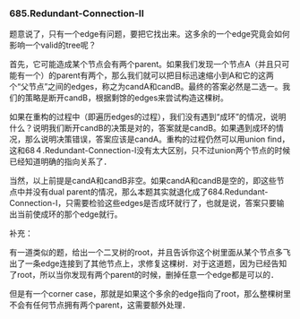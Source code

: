 ### 685.Redundant-Connection-II

题意说了，只有一个edge有问题，要把它找出来。这多余的一个edge究竟会如何影响一个valid的tree呢？

首先，它可能造成某个节点会有两个parent。如果我们发现一个节点A（并且只可能有一个）的parent有两个，那么我们就可以把目标迅速缩小到A和它的这两个“父节点”之间的edges，称之为candA和candB。最终的答案必然是二选一。我们的策略是断开candB，根据剩馀的edges来尝试构造这棵树。

如果在重构的过程中（即遍历edges的过程），我们没有遇到“成环”的情况，说明什么？说明我们断开candB的决策是对的，答案就是candB。如果遇到成环的情况，那么说明决策错误，答案应该是candA。重构的过程仍然可以用union find，这和68４.Redundant-Connection-I没有太大区别，只不过union两个节点的时候已经知道明确的指向关系了．

当然，以上前提是candA和candB非空。如果candA和candB是空的，即这些节点中并没有dual parent的情况，那么本题其实就退化成了684.Redundant-Connection-I，只需要检验这些edges是否成环就行了，也就是说，答案只要输出当前使成环的那个edge就行。

补充：

有一道类似的题，给出一个二叉树的root，并且告诉你这个树里面从某个节点多飞出了一条edge连接到了其他节点上，求修复这棵树．对于这道题，因为已经告知了root，所以当你发现有两个parent的时候，删掉任意一个edge都是可以的．

但是有一个corner case，那就是如果这个多余的edge指向了root，那么整棵树里不会有任何节点拥有两个parent，这需要额外处理．
